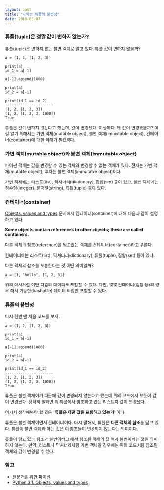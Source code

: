 ```yaml
---
layout: post
title: "파이썬 튜플의 불변성"
date: 2018-05-07
---
```


### 튜플(tuple)은 정말 값이 변하지 않는가?
튜플(tuple)은 변하지 않는 불변 객체로 알고 있다. 튜플 값이 변하지 않을까?

```
a = (1, 2, [1, 2, 3])

print(a)
id_1 = a[-1]

a[-1].append(1000)

print(a)
id_2 = a[-1]

print(id_1 == id_2)
----------------------
(1, 2, [1, 2, 3])
(1, 2, [1, 2, 3, 1000])
True
```

튜플은 값이 변하지 않는다고 했는데, 값이 변경됐다. 이상하다. 왜 값이 변경됐을까? 이걸 알기 위해서는 가변 객체(mutable object), 불변 객체(immutable object), 컨테이너(container)에 대한 이해가 필요하다.


### 가변 객체(mutable object)와 불변 객체(immutable object)
파이썬 객체는 값을 변경할 수 있는 객체와 변경할 수 없는 객체가 있다. 전자는 가변 객체(mutable object), 후자는 불변 객체(immutable object)이다.

가변 객체에는 리스트(list), 딕셔너리(dictionary), 집합(set) 등이 있고, 불변 객체에는 정수형(integer), 문자열(string), 튜플(tuple) 등이 있다.

### 컨테이너(container)
[Objects, values and types](https://docs.python.org/3/reference/datamodel.html#objects-values-and-types) 문서에서 컨테이너(container)에 대해 다음과 같이 설명하고 있다.

**Some objects contain references to other objects; these are called containers.**

다른 객체의 참조(reference)를 담고있는 객체를 컨테이너(container)라고 부른다.

컨테이너에는 리스트(list), 딕셔너리(dictionary), 튜플(tuple), 집합(set) 등이 있다.

다른 객체의 참조를 포함한다는 것 어떤 의미일까?

```
a = [1, "hello", [1, 2, 3]]
``` 

위의 예시처럼 어떤 타입의 데이터도 포함할 수 있다. 다만, 몇몇 컨테이너(집합 등)의 경우 해시 가능한(hashable) 데이터 타입만 포함할 수 있다.

### 튜플의 불변성
다시 한번 맨 처음 코드를 보자.

```
a = (1, 2, [1, 2, 3])

print(a)
id_1 = a[-1]

a[-1].append(1000)

print(a)
id_2 = a[-1]

print(id_1 == id_2)
----------------------
(1, 2, [1, 2, 3])
(1, 2, [1, 2, 3, 1000])
True
```
튜플은 불변 객체이기 때문에 값이 변경되지 않는다고 했는데 위의 코드에서 보듯이 값이 변경됐다. 정확히 말하면 위 튜플에서 참조하고 있는 리스트이 값이 변경됐다.

여기서 생각해봐야 할 것은 **'튜플은 어떤 값을 포함하고 있는가'** 이다.

튜플은 불변 객체이면서 컨테이너이다. 다시 말해서, 튜플은 **다른 객체의 참조**를 담고 있다. 튜플이 불변 객체라 하는 것은 이 참조들이 변경되지 않는다는 의미이다. 

튜플이 담고 있는 참조가 불변이라고 해서 참조된 객체의 값 역시 불변이라는 것을 의미하지 않는다. 만약, 리스트나 딕셔너리처럼 가변 객체일 경우에는 위의 코드처럼 참조된 객체의 값이 변경될 수 있다.

### 참고
- 전문가를 위한 파이썬
- [Python 3.1. Objects, values and types](https://docs.python.org/3/reference/datamodel.html#objects-values-and-types)
